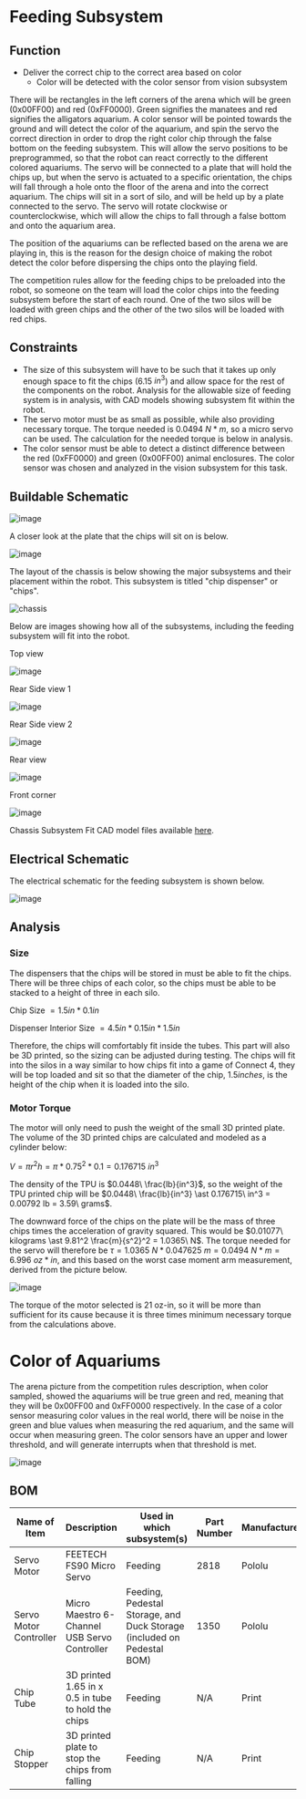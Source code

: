 # Feeding Subsystem

## Function

- Deliver the correct chip to the correct area based on color
  - Color will be detected with the color sensor from vision subsystem

There will be rectangles in the left corners of the arena which will be green (0x00FF00) and red (0xFF0000). Green signifies the manatees and red signifies the alligators aquarium. A color sensor will be pointed towards the ground and will detect the color of the aquarium, and spin the servo the correct direction in order to drop the right color chip through the false bottom on the feeding subsystem. This will allow the servo positions to be preprogrammed, so that the robot can react correctly to the different colored aquariums. The servo will be connected to a plate that will hold the chips up, but when the servo is actuated to a specific orientation, the chips will fall through a hole onto the floor of the arena and into the correct aquarium. The chips will sit in a sort of silo, and will be held up by a plate connected to the servo. The servo will rotate clockwise or counterclockwise, which will allow the chips to fall through a false bottom and onto the aquarium area. 

The position of the aquariums can be reflected based on the arena we are playing in, this is the reason for the design choice of making the robot detect the color before dispersing the chips onto the playing field. 

The competition rules allow for the feeding chips to be preloaded into the robot, so someone on the team will load the color chips into the feeding subsystem before the start of each round. One of the two silos will be loaded with green chips and the other of the two silos will be loaded with red chips. 

## Constraints

- The size of this subsystem will have to be such that it takes up only enough space to fit the chips (6.15 $in^3$) and allow space for the rest of the components on the robot. Analysis for the allowable size of feeding system is in analysis, with CAD models showing subsystem fit within the robot. 
- The servo motor must be as small as possible, while also providing necessary torque. The torque needed is 0.0494 $N \ast m$, so a micro servo can be used. The calculation for the needed torque is below in analysis.
- The color sensor must be able to detect a distinct difference between the red (0xFF0000) and green (0x00FF00) animal enclosures. The color sensor was chosen and analyzed in the vision subsystem for this task. 

## Buildable Schematic

![image](https://user-images.githubusercontent.com/112424739/215866478-37b8d6f1-c0f0-4542-9adf-73eb05a63cd0.png)

A closer look at the plate that the chips will sit on is below.

![image](https://user-images.githubusercontent.com/112424739/215889365-92003613-8937-4743-aeb3-278711afe4fa.png)

The layout of the chassis is below showing the major subsystems and their placement within the robot. This subsystem is titled "chip dispenser" or "chips". 

![chassis](https://user-images.githubusercontent.com/112424739/216873478-79e741be-d40a-422f-9905-b26dc7f066d7.png)

Below are images showing how all of the subsystems, including the feeding subsystem will fit into the robot.

Top view

![image](https://user-images.githubusercontent.com/30758520/217405647-4aef4118-8f63-4c85-bbfe-5125365fd0a0.png)

Rear Side view 1

![image](https://user-images.githubusercontent.com/30758520/217406171-b0454923-5b69-47fe-aef1-dd19d3acfe9c.png)

Rear Side view 2

![image](https://user-images.githubusercontent.com/30758520/217406076-af1fa457-ba10-4bc0-bd10-c326b97fa633.png)

Rear view

![image](https://user-images.githubusercontent.com/30758520/217406232-0fdc2a19-cdb0-42c5-bda1-3b213afa7b6e.png)

Front corner

![image](https://user-images.githubusercontent.com/30758520/217406258-9ac6acc2-2f57-4e2d-a900-f2ad3f18a0f0.png)

Chassis Subsystem Fit CAD model files available [here](https://github.com/nathan-gardner/CapstoneRepo/tree/main/Documentation/3D%20Models/Chassis/Chassis_Fit).

## Electrical Schematic

The electrical schematic for the feeding subsystem is shown below. 

![image](https://user-images.githubusercontent.com/112424739/218158290-946fe6fc-cd54-4bf9-94a0-50b784b2db8b.png)

## Analysis

### Size

The dispensers that the chips will be stored in must be able to fit the chips. There will be three chips of each color, so the chips must be able to be stacked to a height of three in each silo. 

Chip Size $= 1.5 in \ast 0.1 in$

Dispenser Interior Size $= 4.5 in \ast 0.15 in \ast 1.5 in$

Therefore, the chips will comfortably fit inside the tubes. This part will also be 3D printed, so the sizing can be adjusted during testing. The chips will fit into the silos in a way similar to how chips fit into a game of Connect 4, they will be top loaded and sit so that the diameter of the chip, $1.5 inches$, is the height of the chip when it is loaded into the silo. 

### Motor Torque

The motor will only need to push the weight of the small 3D printed plate. The volume of the 3D printed chips are calculated and modeled as a cylinder below:

$V = \pi r^2 h = \pi \ast 0.75^2 \ast 0.1 = 0.176715\ in^3$

The density of the TPU is $0.0448\ \frac{lb}{in^3}$, so the weight of the TPU printed chip will be $0.0448\ \frac{lb}{in^3} \ast 0.176715\ in^3 = 0.00792 lb = 3.59\ grams$. 

The downward force of the chips on the plate will be the mass of three chips times the acceleration of gravity squared. This would be $0.01077\ kilograms \ast 9.81^2 \frac{m}{s^2}^2 = 1.0365\ N$. The torque needed for the servo will therefore be $\tau = 1.0365\ N \ast 0.047625\ m = 0.0494\ N \ast m = 6.996\ oz \ast in$, and this based on the worst case moment arm measurement, derived from the picture below.

![image](https://user-images.githubusercontent.com/30758520/216861296-9122d564-b9b9-44e5-833d-dd81255a06ec.png)

The torque of the motor selected is 21 oz-in, so it will be more than sufficient for its cause because it is three times minimum necessary torque from the calculations above. 

# Color of Aquariums

The arena picture from the competition rules description, when color sampled, showed the aquariums will be true green and red, meaning that they will be 0x00FF00 and 0xFF0000 respectively. In the case of a color sensor measuring color values in the real world, there will be noise in the green and blue values when measuring the red aquarium, and the same will occur when measuring green. The color sensors have an upper and lower threshold, and will generate interrupts when that threshold is met. 

![image](https://user-images.githubusercontent.com/30758520/218523472-e4533f3a-220d-4b5f-b10d-ab1f35160cf4.png)

## BOM
| Name of Item           | Description                                        | Used in which subsystem(s)                                        | Part Number | Manufacturer | Quantity | Price | Total |
|------------------------|----------------------------------------------------|-------------------------------------------------------------------|-------------|--------------|----------|-------|-------|
| Servo Motor            | FEETECH FS90 Micro Servo                    | Feeding                                                           |2818     | Pololu       | 1        | 5.25 | 5.25 |
| Servo Motor Controller | Micro Maestro 6-Channel USB Servo Controller       | Feeding, Pedestal Storage, and Duck Storage (included on Pedestal BOM) | 1350        | Pololu       | 1        | 0     | 0     |
| Chip Tube              | 3D printed 1.65 in x 0.5 in tube to hold the chips | Feeding                                                           | N/A         | Print        | 1        | 0     | 0     |
| Chip Stopper           | 3D printed plate to stop the chips from falling    | Feeding                                                           | N/A         | Print        | 1        | 0     | 0     |


